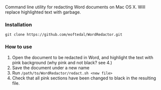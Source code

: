 Command line utility for redacting Word documents on Mac OS X. Will replace highlighted text with garbage.


### Installation

	git clone https://github.com/eoftedal/WordRedactor.git


### How to use
1. Open the document to be redacted in Word, and highlight the text with pink background (why pink and not black? see 4.)
2. Save the document under a new name
3. Run `/path/to/WordRedactor/redact.sh <new file>`
4. Check that all pink sections have been changed to black in the resulting file.

